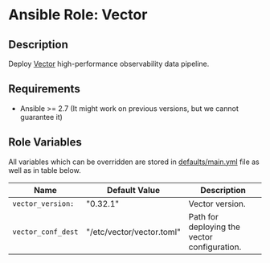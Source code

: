 # Ansible Role: Vector
## Description

Deploy [Vector](https://vector.dev/docs/about/what-is-vector/) high-performance observability data pipeline.

## Requirements

- Ansible >= 2.7 (It might work on previous versions, but we cannot guarantee it)

## Role Variables

All variables which can be overridden are stored in [defaults/main.yml](defaults/main.yml) file as well as in table below.

| Name                   | Default Value    | Description                                 |
|------------------------|------------------|---------------------------------------------|
| `vector_version:`      | "0.32.1"         | Vector version.                             |
| `vector_conf_dest`     | "/etc/vector/vector.toml" | Path for deploying the vector configuration. |
